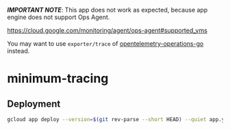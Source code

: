 _**IMPORTANT NOTE**_: This app does not work as expected, because app engine does not support Ops Agent.

https://cloud.google.com/monitoring/agent/ops-agent#supported_vms

You may want to use `exporter/trace` of [opentelemetry-operations-go](https://github.com/GoogleCloudPlatform/opentelemetry-operations-go) instead.

# minimum-tracing

## Deployment

```sh
gcloud app deploy --version=$(git rev-parse --short HEAD) --quiet app.yaml
```